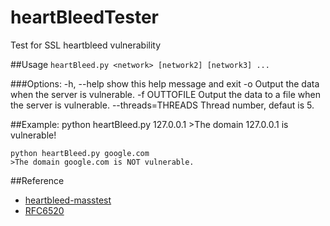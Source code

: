 heartBleedTester
================

Test for SSL heartbleed vulnerability

##Usage
`heartBleed.py <network> [network2] [network3] ...`

###Options:
    -h, --help         show this help message and exit
    -o                 Output the data when the server is vulnerable.
    -f OUTTOFILE       Output the data to a file when the server is vulnerable.
    --threads=THREADS  Thread number, defaut is 5.

##Example:
    python heartBleed.py 127.0.0.1
    >The domain 127.0.0.1 is vulnerable!

    python heartBleed.py google.com
    >The domain google.com is NOT vulnerable.

##Reference
* [heartbleed-masstest](https://github.com/musalbas/heartbleed-masstest)
* [RFC6520](https://tools.ietf.org/html/rfc6520)

